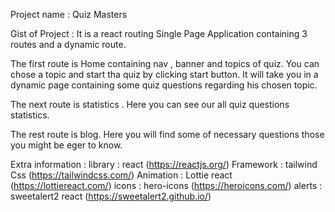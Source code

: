 Project name : Quiz Masters

Gist of Project : It is a react routing Single Page Application containing 3 routes and a dynamic route.

The first route is Home containing nav , banner and topics of quiz. You can chose a topic and start tha quiz by clicking start button. It will take you in a dynamic page containing some quiz questions regarding his chosen topic.

The next route is statistics . Here you can see our all quiz questions statistics.

The rest route is blog. Here you will find some of necessary questions those you might be eger to know.

Extra information :
library : react (https://reactjs.org/)
Framework : tailwind Css (https://tailwindcss.com/)
Animation : Lottie react (https://lottiereact.com/)
icons : hero-icons (https://heroicons.com/)
alerts : sweetalert2 react (https://sweetalert2.github.io/)
